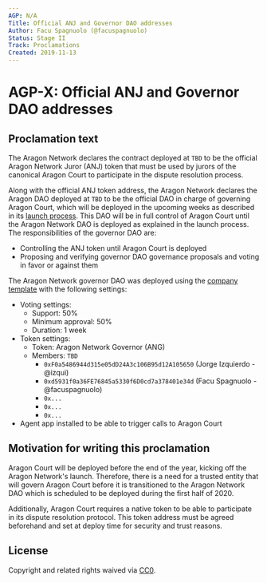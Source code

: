 ```yaml
---
AGP: N/A
Title: Official ANJ and Governor DAO addresses
Author: Facu Spagnuolo (@facuspagnuolo)
Status: Stage II
Track: Proclamations
Created: 2019-11-13
---
```


# AGP-X: Official ANJ and Governor DAO addresses

## Proclamation text

The Aragon Network declares the contract deployed at `TBD` to be the official Aragon Network Juror (ANJ) token that must be used by jurors of the canonical Aragon Court to participate in the dispute resolution process.

Along with the official ANJ token address, the Aragon Network declares the Aragon DAO deployed at `TBD` to be the official DAO in charge of governing Aragon Court, which will be deployed in the upcoming weeks as described in its [launch process](https://forum.aragon.org/t/aragon-network-launch-phases-and-target-dates/1263). This DAO will be in full control of Aragon Court until the Aragon Network DAO is deployed as explained in the launch process. The responsibilities of the governor DAO are:

- Controlling the ANJ token until Aragon Court is deployed
- Proposing and verifying governor DAO governance proposals and voting in favor or against them

The Aragon Network governor DAO was deployed using the [company template](https://github.com/aragon/dao-templates/tree/templates-company-v1.0.0/templates/company) with the following settings:

- Voting settings:
    - Support: 50%
    - Minimum approval: 50%
    - Duration: 1 week
- Token settings:
    - Token: Aragon Network Governor (ANG)
    - Members: `TBD`
        - `0xF0a5486944d315e05dD24A3c106B95d12A105650` (Jorge Izquierdo - @izqui)
        - `0xd5931f0a36FE76845a5330f6D0cd7a378401e34d` (Facu Spagnuolo - @facuspagnuolo)
        - `0x...`
        - `0x...`
        - `0x...`
- Agent app installed to be able to trigger calls to Aragon Court

## Motivation for writing this proclamation

Aragon Court will be deployed before the end of the year, kicking off the Aragon Network's launch. Therefore, there is a need for a trusted entity that will govern Aragon Court before it is transitioned to the Aragon Network DAO which is scheduled to be deployed during the first half of 2020. 

Additionally, Aragon Court requires a native token to be able to participate in its dispute resolution protocol. This token address must be agreed beforehand and set at deploy time for security and trust reasons.

## License

Copyright and related rights waived via [CC0](https://creativecommons.org/publicdomain/zero/1.0/).

